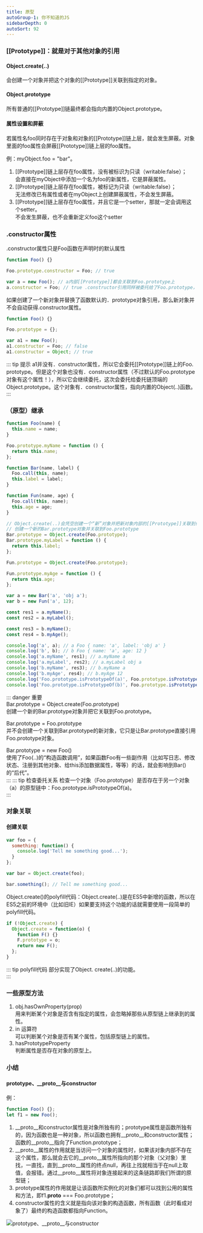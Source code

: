 ```yaml
---
title: 原型
autoGroup-1: 你不知道的JS
sidebarDepth: 0
autoSort: 92
---
```


### [[Prototype]]：就是对于其他对象的引用  

#### Object.create(..)  
会创建一个对象并把这个对象的[[Prototype]]关联到指定的对象。   

#### Object.prototype  
所有普通的[[Prototype]]链最终都会指向内置的Object.prototype。  

#### 属性设置和屏蔽  
若属性名foo同时存在于对象和对象的[[Prototype]]链上层，就会发生屏蔽。对象里面的foo属性会屏蔽[[Prototype]]链上层的foo属性。

例：myObject.foo = "bar"。  
1. [[Prototype]]链上层存在foo属性，没有被标识为只读（writable:false）；  
   会直接在myObject中添加一个名为foo的新属性，它是屏蔽属性。  
2. [[Prototype]]链上层存在foo属性，被标记为只读（writable:false）；  
   无法修改已有属性或者在myObject上创建屏蔽属性，不会发生屏蔽。  
3. [[Prototype]]链上层存在foo属性，并且它是一个setter，那就一定会调用这个setter。  
   不会发生屏蔽，也不会重新定义foo这个setter

### .constructor属性  
.constructor属性只是Foo函数在声明时的默认属性  
```js
function Foo() {}

Foo.prototype.constructor = Foo; // true

var a = new Foo(); // a内部[[Prototype]]都会关联到Foo.prototype上
a.constructor = Foo; // true .constructor引用同样被委托给了Foo.prototype，而Foo.prototype.constructor默认指向Foo
```
如果创建了一个新对象并替换了函数默认的．prototype对象引用，那么新对象并不会自动获得.constructor属性。  
```js
function Foo() {}

Foo.prototype = {};

var a1 = new Foo();
a1.constructor = Foo; // false
a1.constructor = Object; // true
```
::: tip 提示
a1并没有．constructor属性，所以它会委托[[Prototype]]链上的Foo. prototype。但是这个对象也没有．constructor属性（不过默认的Foo.prototype对象有这个属性！），所以它会继续委托，这次会委托给委托链顶端的Object.prototype。这个对象有．constructor属性，指向内置的Object(..)函数。 
:::


### （原型）继承  
```js
function Foo(name) {
  this.name = name;
}

Foo.prototype.myName = function () {
  return this.name;
};

function Bar(name, label) {
  Foo.call(this, name);
  this.label = label;
}

function Fun(name, age) {
  Foo.call(this, name);
  this.age = age;
}

// Object.create(..)会凭空创建一个“新”对象并把新对象内部的[[Prototype]]关联到你指定的对象
// 创建一个新的Bar.prototype对象并关联到Foo.prototype
Bar.prototype = Object.create(Foo.prototype);
Bar.prototype.myLabel = function () {
  return this.label;
};

Fun.prototype = Object.create(Foo.prototype);

Fun.prototype.myAge = function () {
  return this.age;
};

var a = new Bar('a', 'obj a');
var b = new Fun('a', 12);

const res1 = a.myName();
const res2 = a.myLabel();

const res3 = b.myName();
const res4 = b.myAge();

console.log('a', a); // a Foo { name: 'a', label: 'obj a' }
console.log('b', b); // b Foo { name: 'a', age: 12 }
console.log('a.myName', res1); // a.myName a
console.log('a.myLabel', res2); // a.myLabel obj a
console.log('b.myName', res3); // b.myName a
console.log('b.myAge', res4); // b.myAge 12
console.log('Foo.prototype.isPrototypeOf(a)', Foo.prototype.isPrototypeOf(a)); // Foo.prototype.isPrototypeOf(a) true
console.log('Foo.prototype.isPrototypeOf(b)', Foo.prototype.isPrototypeOf(b)); // Foo.prototype.isPrototypeOf(b) true
```
::: danger 重要  
Bar.prototype = Object.create(Foo.prototype)  
创建一个新的Bar.prototype对象并把它关联到Foo.prototype。  

Bar.prototype = Foo.prototype  
并不会创建一个关联到Bar.prototype的新对象，它只是让Bar.prototype直接引用Foo.prototype对象。   

Bar.prototype = new Foo()  
使用了Foo(..)的“构造函数调用”，如果函数Foo有一些副作用（比如写日志、修改状态、注册到其他对象、给this添加数据属性，等等）的话，就会影响到Bar()的“后代”。  
:::
::: tip 检查委托关系
检查一个对象（Foo.prototype）是否存在于另一个对象（a）的原型链中：Foo.prototype.isPrototypeOf(a)。  
:::

### 对象关联  
#### 创建关联
```js
var foo = {
  something: function() {
    console.log('Tell me something good...');
  }
};

var bar = Object.create(foo);

bar.something(); // Tell me something good...
```
Object.create()的polyfill代码：Object.create(..)是在ES5中新增的函数，所以在ES5之前的环境中（比如旧IE）如果要支持这个功能的话就需要使用一段简单的polyfill代码。  
```js
if (!Object.create) {
  Object.create = function(o) {
    function F() {}
    F.prototype = o;
    return new F();
  };
}
```
::: tip polyfill代码
部分实现了Object. create(..)的功能。  
:::

### 一些原型方法  
1. obj.hasOwnProperty(prop)  
   用来判断某个对象是否含有指定的属性，会忽略掉那些从原型链上继承到的属性。  
2. in 运算符  
   可以判断某个对象是否有某个属性，包括原型链上的属性。  
3. hasPrototypeProperty   
   判断属性是否存在对象的原型上。  

### 小结   
#### prototype、__proto__与constructor  
例：  
```js
function Foo() {}; 
let f1 = new Foo();
```
1. __proto__和constructor属性是对象所独有的；prototype属性是函数所独有的，因为函数也是一种对象，所以函数也拥有__proto__和constructor属性；函数的__proto__指向了Function.prototype；  
2. __proto__属性的作用就是当访问一个对象的属性时，如果该对象内部不存在这个属性，那么就会去它的__proto__属性所指向的那个对象（父对象）里找，一直找，直到__proto__属性的终点null，再往上找就相当于在null上取值，会报错。通过__proto__属性将对象连接起来的这条链路即我们所谓的原型链；  
3. prototype属性的作用就是让该函数所实例化的对象们都可以找到公用的属性和方法，即f1.__proto__ === Foo.prototype；  
4. constructor属性的含义就是指向该对象的构造函数，所有函数（此时看成对象了）最终的构造函数都指向Function。  

![prototype、__proto__与constructor](@assets/img/prototype-constructor.png)